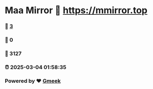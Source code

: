 # Maa Mirror :link: https://mmirror.top 
### :page_facing_up: [3](https://mmirror.top/tag.html) 
### :speech_balloon: 0 
### :hibiscus: 3127 
### :alarm_clock: 2025-03-04 01:58:35 
### Powered by :heart: [Gmeek](https://github.com/Meekdai/Gmeek)
